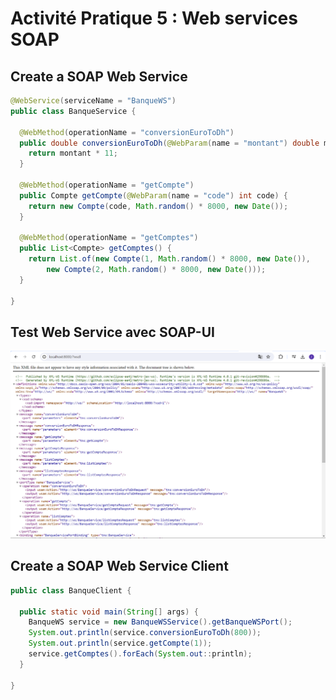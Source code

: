 # Activité Pratique 5 : Web services SOAP

## Create a SOAP Web Service

```java
@WebService(serviceName = "BanqueWS")
public class BanqueService {

  @WebMethod(operationName = "conversionEuroToDh")
  public double conversionEuroToDh(@WebParam(name = "montant") double montant) {
    return montant * 11;
  }

  @WebMethod(operationName = "getCompte")
  public Compte getCompte(@WebParam(name = "code") int code) {
    return new Compte(code, Math.random() * 8000, new Date());
  }

  @WebMethod(operationName = "getComptes")
  public List<Compte> getComptes() {
    return List.of(new Compte(1, Math.random() * 8000, new Date()),
        new Compte(2, Math.random() * 8000, new Date()));
  }

}
```

## Test Web Service avec SOAP-UI

![Test](./Test.png)

## Create a SOAP Web Service Client

```java
public class BanqueClient {

  public static void main(String[] args) {
    BanqueWS service = new BanqueWSService().getBanqueWSPort();
    System.out.println(service.conversionEuroToDh(800));
    System.out.println(service.getCompte(1));
    service.getComptes().forEach(System.out::println);
  }

}
```
